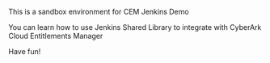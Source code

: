 
This is a sandbox environment for CEM Jenkins Demo

You can learn how to use Jenkins Shared Library to integrate with CyberArk Cloud Entitlements Manager

Have fun!
